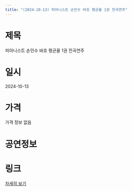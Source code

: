 ```yaml
---
title: "(2024-10-13) 피아니스트 손민수 바흐 평균율 1권 전곡연주"
---
```


# 제목
피아니스트 손민수 바흐 평균율 1권 전곡연주

# 일시
2024-10-13

# 가격
가격 정보 없음

# 공연정보
  
  


# 링크
[자세히 보기](https://www.sac.or.kr/site/main/show/show_view?SN=60782 "https://www.sac.or.kr/site/main/show/show_view?SN=60782")
